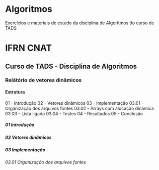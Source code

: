 # Algoritmos
Exercícios e materiais de estudo da disciplina de Algoritmos do curso de TADS 
# IFRN CNAT #
## Curso de TADS - Disciplina de Algoritmos ##
### Relátório de vetores dinâmicos ###

#### Estrutura ####

01 - Introdução
02 - Vetores dinâmicos
03 - Implementação
03.01 - Organização dos arquivos fontes
03.02 - Arrays com alocação dinâmica
03.03 - Lista ligada
03.04 - Testes
04 - Resultados
05 - Conclusão

##### 01 Introdução #####
##### 02 Vetores dinâmicos #####
##### 03 Implementação #####
  ###### 03.01 Organização dos arquivos fontes ######
